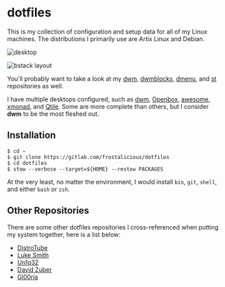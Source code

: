 # dotfiles

This is my collection of configuration and setup data for all of my Linux machines. The distributions I primarily use are Artix Linux and Debian.

![desktop](https://files.catbox.moe/pq3gyr.png)

![bstack layout](https://files.catbox.moe/dpya3x.png)

You'll probably want to take a look at my [dwm](https://gitlab.com/frostalicious/dwm), [dwmblocks](https://gitlab.com/frostalicious/dwmblocks), [dmenu](https://gitlab.com/frostalicious/dmenu), and [st](https://gitlab.com/frostalicious/st) repositories as well.

I have multiple desktops configured, such as [dwm](https://dwm.suckless.org/), [Openbox](http://openbox.org/wiki/Main_Page), [awesome](https://awesomewm.org/), [xmonad](https://xmonad.org/), and [Qtile](https://qtile.org/). Some are more complete than others, but I consider **dwm** to be the most fleshed out.

## Installation

```
$ cd ~
$ git clone https://gitlab.com/frostalicious/dotfiles
$ cd dotfiles
$ stow --verbose --target=${HOME} --restow PACKAGES
```

At the very least, no matter the environment, I would install `bin`, `git`, `shell`, and either `bash` or `zsh`.

## Other Repositories

There are some other dotfiles repositories I cross-referenced when putting my system together, here is a list below:

* [DistroTube](https://gitlab.com/dwt1/dotfiles)
* [Luke Smith](https://github.com/LukeSmithxyz/voidrice)
* [Un1q32](https://github.com/Un1q32/dotfiles)
* [David Zuber](https://github.com/storax/dotfiles)
* [Gl00ria](https://github.com/Gl00ria/dotfiles)

